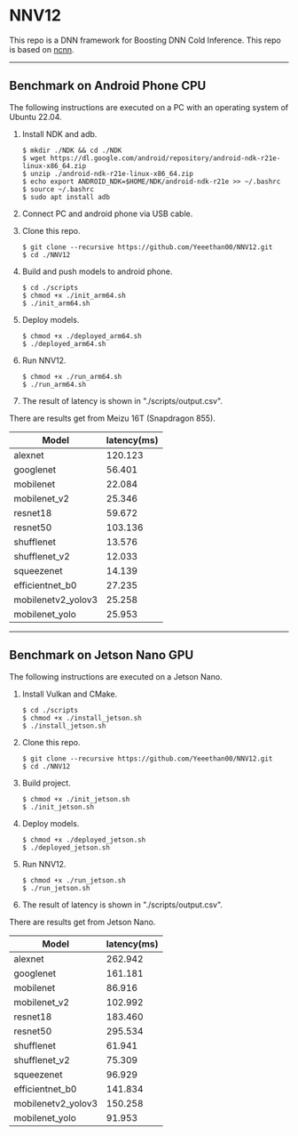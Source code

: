 # NNV12

[//]: # (This repo is the official implementation of ["Boosting DNN Cold Inference on Edge Devices"]&#40;https://arxiv.org/abs/2206.07446&#41;. )
This repo is a DNN framework for Boosting DNN Cold Inference. 
This repo is based on [ncnn](https://github.com/Tencent/ncnn/). 

---
## Benchmark on Android Phone CPU

The following instructions are executed on a PC with an operating system of Ubuntu 22.04.

1. Install NDK and adb. 

    ```shell
    $ mkdir ./NDK && cd ./NDK
    $ wget https://dl.google.com/android/repository/android-ndk-r21e-linux-x86_64.zip
    $ unzip ./android-ndk-r21e-linux-x86_64.zip
    $ echo export ANDROID_NDK=$HOME/NDK/android-ndk-r21e >> ~/.bashrc
    $ source ~/.bashrc
    $ sudo apt install adb
    ```

2. Connect PC and android phone via USB cable. 

3. Clone this repo.

    ```shell
    $ git clone --recursive https://github.com/Yeeethan00/NNV12.git 
    $ cd ./NNV12
    ```

4. Build and push models to android phone.

    ```shell
    $ cd ./scripts
    $ chmod +x ./init_arm64.sh
    $ ./init_arm64.sh
    ```
5. Deploy models.

    ```shell
    $ chmod +x ./deployed_arm64.sh
    $ ./deployed_arm64.sh
    ```

6. Run NNV12.

    ```shell
    $ chmod +x ./run_arm64.sh
    $ ./run_arm64.sh
    ```
7. The result of latency is shown in "./scripts/output.csv". 

There are results get from Meizu 16T (Snapdragon 855).
   
   | Model              | latency(ms) | 
   |--------------------|-------------|
   | alexnet            | 120.123     | 
   | googlenet          | 56.401      |
   | mobilenet          | 22.084      | 
   | mobilenet_v2       | 25.346      |
   | resnet18           | 59.672      | 
   | resnet50           | 103.136     |
   | shufflenet         | 13.576      | 
   | shufflenet_v2      | 12.033      |
   | squeezenet         | 14.139      | 
   | efficientnet_b0    | 27.235      |
   | mobilenetv2_yolov3 | 25.258      |
   | mobilenet_yolo     | 25.953      |

---
## Benchmark on Jetson Nano GPU

The following instructions are executed on a Jetson Nano.

1. Install Vulkan and CMake.

    ```shell
    $ cd ./scripts
    $ chmod +x ./install_jetson.sh
    $ ./install_jetson.sh
    ```
   
2. Clone this repo.

    ```shell
    $ git clone --recursive https://github.com/Yeeethan00/NNV12.git 
    $ cd ./NNV12
    ```   

3. Build project.

    ```shell
    $ chmod +x ./init_jetson.sh
    $ ./init_jetson.sh
    ```

4. Deploy models.

    ```shell
    $ chmod +x ./deployed_jetson.sh
    $ ./deployed_jetson.sh
    ```

5. Run NNV12.

    ```shell
    $ chmod +x ./run_jetson.sh
    $ ./run_jetson.sh
    ```

6. The result of latency is shown in "./scripts/output.csv". 

There are results get from Jetson Nano.

   | Model              | latency(ms) | 
   |--------------------|-------------|
   | alexnet            | 262.942     | 
   | googlenet          | 161.181     |
   | mobilenet          | 86.916      | 
   | mobilenet_v2       | 102.992     |
   | resnet18           | 183.460     | 
   | resnet50           | 295.534     |
   | shufflenet         | 61.941      | 
   | shufflenet_v2      | 75.309      |
   | squeezenet         | 96.929      | 
   | efficientnet_b0    | 141.834     |
   | mobilenetv2_yolov3 | 150.258     |
   | mobilenet_yolo     | 91.953      |